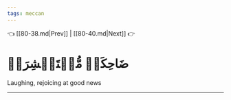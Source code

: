 ```yaml
---
tags: meccan
---
```


👈 [[80-38.md|Prev]] | [[80-40.md|Next]] 👉

# ضَاحِكَةٞ مُّسۡتَبۡشِرَةٞ

Laughing, rejoicing at good news

---

